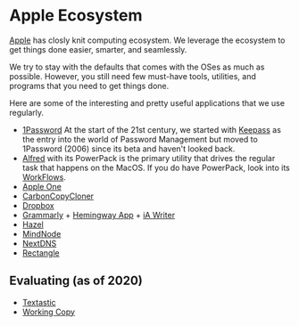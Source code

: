 # Apple Ecosystem

[Apple](https://www.apple.com) has closly knit computing ecosystem. We leverage the ecosystem to get things done easier, smarter, and seamlessly.

We try to stay with the defaults that comes with the OSes as much as possible. However, you still need few must-have tools, utilities, and programs that you need to get things done.

Here are some of the interesting and pretty useful applications that we use regularly.

- [1Password](https://1password.com) At the start of the 21st century, we started with [Keepass](https://keepass.info) as the entry into the world of Password Management but moved to 1Password (2006) since its beta and haven't looked back.
- [Alfred](https://www.alfredapp.com) with its PowerPack is the primary utility that drives the regular task that happens on the MacOS. If you do have PowerPack, look into its [WorkFlows](https://www.alfredapp.com/workflows/).
- [Apple One](https://one.apple.com)
- [CarbonCopyCloner](https://bombich.com)
- [Dropbox](https://www.dropbox.com/)
- [Grammarly](https://app.grammarly.com) + [Hemingway App](http://www.hemingwayapp.com) + [iA Writer](https://ia.net/writer)
- [Hazel](https://www.noodlesoft.com)
- [MindNode](https://mindnode.com)
- [NextDNS](https://nextdns.io/?from=at8wqcps)
- [Rectangle](http://rectangleapp.com)

## Evaluating (as of 2020)

- [Textastic](https://www.textasticapp.com)
- [Working Copy](https://workingcopyapp.com)
